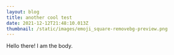 ```yaml
---
layout: blog
title: another cool test
date: 2021-12-12T21:48:10.013Z
thumbnail: /static/images/emoji_square-removebg-preview.png
---
```

Hello there! I am the body.